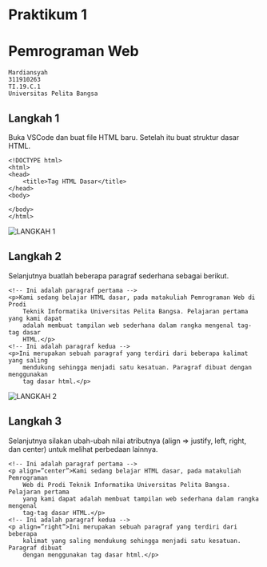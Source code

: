 # Praktikum 1
# Pemrograman Web
```
Mardiansyah
311910263
TI.19.C.1
Universitas Pelita Bangsa
```
## Langkah 1
Buka VSCode dan buat file HTML baru. Setelah itu buat struktur dasar HTML.
```
<!DOCTYPE html>
<html>
<head>
    <title>Tag HTML Dasar</title>
</head>
<body>

</body>
</html>
```
![LANGKAH 1](https://user-images.githubusercontent.com/81758407/113309398-4f6a9e00-9331-11eb-92a9-91ac9ccabb92.PNG)

## Langkah 2
Selanjutnya buatlah beberapa paragraf sederhana sebagai berikut.
```
<!-- Ini adalah paragraf pertama -->
<p>Kami sedang belajar HTML dasar, pada matakuliah Pemrograman Web di Prodi 
    Teknik Informatika Universitas Pelita Bangsa. Pelajaran pertama yang kami dapat 
    adalah membuat tampilan web sederhana dalam rangka mengenal tag-tag dasar 
    HTML.</p>
<!-- Ini adalah paragraf kedua -->
<p>Ini merupakan sebuah paragraf yang terdiri dari beberapa kalimat yang saling
    mendukung sehingga menjadi satu kesatuan. Paragraf dibuat dengan menggunakan 
    tag dasar html.</p>
```
![LANGKAH 2](https://user-images.githubusercontent.com/81758407/113310185-2991c900-9332-11eb-8870-107e09abb47d.PNG)

## Langkah 3
Selanjutnya silakan ubah-ubah nilai atributnya (align => justify, left, right, dan center) untuk melihat perbedaan lainnya.
```
<!-- Ini adalah paragraf pertama -->
<p align=”center”>Kami sedang belajar HTML dasar, pada matakuliah Pemrograman 
    Web di Prodi Teknik Informatika Universitas Pelita Bangsa. Pelajaran pertama 
    yang kami dapat adalah membuat tampilan web sederhana dalam rangka mengenal 
    tag-tag dasar HTML.</p>
<!-- Ini adalah paragraf kedua -->
<p align=”right”>Ini merupakan sebuah paragraf yang terdiri dari beberapa 
    kalimat yang saling mendukung sehingga menjadi satu kesatuan. Paragraf dibuat 
    dengan menggunakan tag dasar html.</p>
